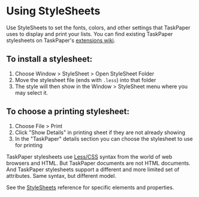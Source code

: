 # Using StyleSheets

Use StyleSheets to set the fonts, colors, and other settings that TaskPaper uses to display and print your lists. You can find existing TaskPaper stylesheets on TaskPaper's [extensions wiki](http://support.hogbaysoftware.com/t/taskpaper-extensions-wiki/1628).

## To install a stylesheet: <a id="to-install-a-stylesheet"></a>

1. Choose Window &gt; StyleSheet &gt; Open StyleSheet Folder
2. Move the stylesheet file \(ends with `.less`\) into that folder
3. The style will then show in the Window &gt; StyleSheet menu where you may select it.

## To choose a printing stylesheet: <a id="to-choose-a-printing-stylesheet"></a>

1. Choose File &gt; Print
2. Click "Show Details" in printing sheet if they are not already showing
3. In the "TaskPaper" details section you can choose the stylesheet to use for printing

TaskPaper stylesheets use [Less/CSS](http://lesscss.org/) syntax from the world of web browsers and HTML. But TaskPaper documents are not HTML documents. And TaskPaper stylesheets support a different and more limited set of attributes. Same syntax, but different model.

See the [StyleSheets](https://www.taskpaper.com/guide/reference/stylesheets) reference for specific elements and properties.

